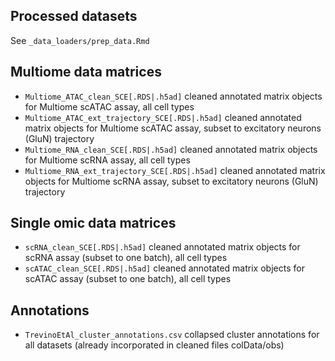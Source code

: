 ## Processed datasets

See `_data_loaders/prep_data.Rmd`

## Multiome data matrices 

* `Multiome_ATAC_clean_SCE[.RDS|.h5ad]` cleaned annotated matrix objects for Multiome scATAC assay, all cell types 
* `Multiome_ATAC_ext_trajectory_SCE[.RDS|.h5ad]` cleaned annotated matrix objects for Multiome scATAC assay, subset to excitatory neurons (GluN) trajectory
* `Multiome_RNA_clean_SCE[.RDS|.h5ad]` cleaned annotated matrix objects for Multiome scRNA assay, all cell types 
* `Multiome_RNA_ext_trajectory_SCE[.RDS|.h5ad]` cleaned annotated matrix objects for Multiome scRNA assay, subset to excitatory neurons (GluN) trajectory

## Single omic  data matrices
* `scRNA_clean_SCE[.RDS|.h5ad]` cleaned annotated matrix objects for scRNA assay (subset to one batch), all cell types 
* `scATAC_clean_SCE[.RDS|.h5ad]` cleaned annotated matrix objects for scATAC assay (subset to one batch), all cell types 

## Annotations 
* `TrevinoEtAl_cluster_annotations.csv` collapsed cluster annotations for all datasets (already incorporated in cleaned files colData/obs)